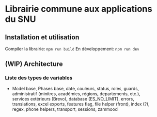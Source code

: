 # Librairie commune aux applications du SNU

## Installation et utilisation

Compiler la librairie: `npm run build`
En développement: `npm run dev`

## (WIP) Architecture

### Liste des types de variables

* Model base, Phases base, date, couleurs, status, roles, guards,
administratif (minitres, académies, régions, departements, etc.),
services extérieurs (Brevo), database (ES_NO_LIMIT), errors, translations,
excel exports, features flag, file helper (front), index (?), regex,
phone helpers, transport, sessions, zammood
